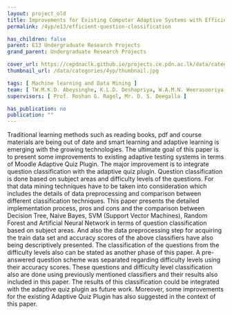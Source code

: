 ```yaml
---
layout: project_old
title: Improvements for Existing Computer Adaptive Systems with Efficient Question Classification Techniques
permalink: /4yp/e13/efficient-question-classification

has_children: false
parent: E13 Undergraduate Research Projects
grand_parent: Undergraduate Research Projects

cover_url: https://cepdnaclk.github.io/projects.ce.pdn.ac.lk/data/categories/4yp/cover_page.jpg
thumbnail_url: /data/categories/4yp/thumbnail.jpg

tags: [	Machine learning and Data Mining ]
team: [ TW.M.K.D. Abeysinghe, K.L.D. Deshapriya, W.A.M.N. Weerasooriya ]
supervisors: [ Prof. Roshan G. Ragel, Mr. D. S. Deegalla ]

has_publication: no
publication: ""
---
```


Traditional learning methods such as reading books, pdf and course materials are being out of date and smart learning and adaptive learning is emerging with the growing technologies. The ultimate goal of this paper is to present some improvements to existing adaptive testing systems in terms of  Moodle Adaptive Quiz Plugin. The major improvement is to integrate question classification with the adaptive quiz plugin. Question classification is done based on subject areas and difficulty levels of the questions. For that data mining techniques have to be taken into consideration which includes the details of data preprocessing and comparison between different classification techniques. This paper presents the detailed implementation process, pros and cons and the comparison between Decision Tree, Naive Bayes, SVM (Support Vector Machines), Random Forest and Artificial Neural Network in terms of question classification based on subject areas. And also the data preprocessing step for acquiring the train data set and accuracy scores of the above classifiers have also being descriptively presented. The classification of the questions from the difficulty levels also can be stated as another phase of this paper. A pre-answered question scheme was separated regarding difficulty levels using their accuracy scores. These questions and difficulty level classification also are done using previously mentioned classifiers and their results also included in this paper. The results of this classification could be integrated with the adaptive quiz plugin as future work. Moreover, some improvements for the existing Adaptive Quiz Plugin has also suggested in the context of this paper.

